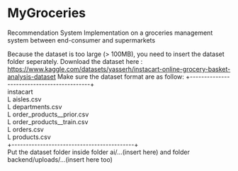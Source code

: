 # MyGroceries
Recommendation System Implementation on a groceries management system between end-consumer and supermarkets

Because the dataset is too large (> 100MB), you need to insert the dataset folder seperately.
Download the dataset here : https://www.kaggle.com/datasets/yasserh/instacart-online-grocery-basket-analysis-dataset
Make sure the dataset format are as follow:
+-------------------------------------------+  
instacart  
L aisles.csv  
L departments.csv  
L order_products__prior.csv  
L order_products__train.csv  
L orders.csv  
L products.csv  
+-------------------------------------------+  
Put the dataset folder inside folder ai/...(insert here) and folder backend/uploads/...(insert here too)

